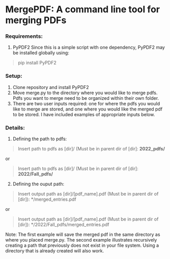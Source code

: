 # MergePDF: A command line tool for merging PDFs

### Requirements:
1. PyPDF2
Since this is a simple script with one dependency, PyPDF2 may be installed globally using:
> pip install PyPDF2

### Setup:
1. Clone repository and install PyPDF2
2. Move merge.py to the directory where you would like to merge pdfs. Pdfs you want to merge need to be organized within their own folder.
3. There are two user inputs required: one for where the pdfs you would like to merge are stored, and one where you would like the merged pdf to be stored. I have included examples of appropriate inputs below.
### Details:
1. Defining the path to pdfs:
> Insert path to pdfs as [dir]/ (Must be in parent dir of [dir]: **2022_pdfs/**   

or 

> Insert path to pdfs as [dir]/ (Must be in parent dir of [dir]: **2022/Fall_pdfs/**  


2. Defining the ouput path: 
> Insert output path as [dir]/[pdf_name].pdf (Must be in parent dir of [dir]): */merged_entries.pdf  

or   

> Insert output path as [dir]/[pdf_name].pdf (Must be in parent dir of [dir]): */2022/Fall_pdfs/merged_entries.pdf  
  
Note: The first example will save the merged pdf in the same directory as where you placed merge.py. The second example illustrates recursively creating a path that previously does not exist in your file system. Using a directory that is already created will also work. 

